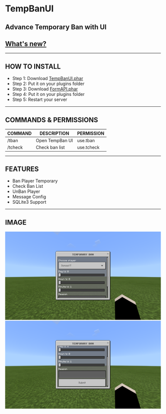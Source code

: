 # TempBanUI

## Advance Temporary Ban with UI
## [What's new?](https://github.com/SonsaYT04/TempBanUI/wiki)

---

## HOW TO INSTALL
* Step 1: Download [TempBanUI.phar](https://poggit.pmmp.io/r/35763/TempBanUI_dev-46.phar)
* Step 2: Put it on your plugins folder
* Step 3: Download [FormAPI.phar](http://festyy.com/wHIglq)
* Step 4: Put it on your plugins folder
* Step 5: Restart your server

---

## COMMANDS & PERMISSIONS
| COMMAND | DESCRIPTION | PERMISSION |
|---|---|---|
| /tban | Open TempBan UI | use.tban |
| /tcheck | Check ban list | use.tcheck |

---

## FEATURES
* Ban Player Temporary
* Check Ban List
* UnBan Player
* Message Config
* SQLite3 Support

---

## IMAGE
![](https://github.com/SonsaYT04/Image/blob/master/Image/Image1.png)
![](https://github.com/SonsaYT04/Image/blob/master/Image/Image2.png)

